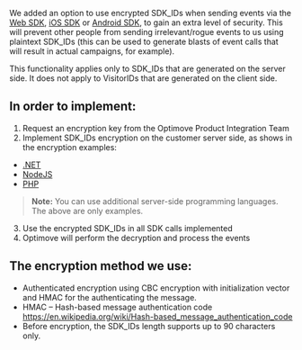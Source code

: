 We added an option to use encrypted SDK_IDs when sending events via the [Web SDK](https://github.com/optimove-tech/Web-SDK-Integration-Guide), [iOS SDK](https://github.com/optimove-tech/iOS-SDK-Integration-Guide) or [Android SDK](https://github.com/optimove-tech/Android-SDK-Integration-Guide), to gain an extra level of security. This will prevent other people from sending irrelevant/rogue events to us using plaintext SDK_IDs (this can be used to generate blasts of event calls that will result in actual campaigns, for example).

This functionality applies only to SDK_IDs that are generated on the server side. It does not apply to VisitorIDs that are generated on the client side. 

## **In order to implement:**
1.	Request an encryption key from the Optimove Product Integration Team
2.	Implement SDK_IDs encryption on the customer server side, as shows in the encryption examples:
* [.NET](https://github.com/optimove-tech/Reporting-Encrypted-CustomerID/tree/master/SDKEncryption)
* [NodeJS](https://github.com/optimove-tech/Reporting-Encrypted-CustomerID/tree/master/JSEncryption/EncryptionJSApp)
* [PHP](https://github.com/optimoveproductintegration/Reporting-Encrypted-CustomerID/tree/master/phpEncryption)

>**Note:** 
> You can use additional server-side programming languages. The above are only examples.

3.	Use the encrypted SDK_IDs in all SDK calls implemented
5.	Optimove will perform the decryption and process the events

## **The encryption method we use:**
* Authenticated encryption using CBC encryption with initialization vector and HMAC for the authenticating the message.
* HMAC – Hash-based message authentication code https://en.wikipedia.org/wiki/Hash-based_message_authentication_code 
* Before encryption, the SDK_IDs length supports up to 90 characters only.
